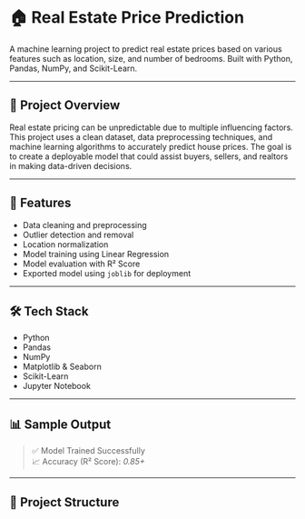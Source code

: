 
# 🏠 Real Estate Price Prediction

A machine learning project to predict real estate prices based on various features such as location, size, and number of bedrooms. Built with Python, Pandas, NumPy, and Scikit-Learn.

---

## 📌 Project Overview

Real estate pricing can be unpredictable due to multiple influencing factors. This project uses a clean dataset, data preprocessing techniques, and machine learning algorithms to accurately predict house prices. The goal is to create a deployable model that could assist buyers, sellers, and realtors in making data-driven decisions.

---

## 🚀 Features

- Data cleaning and preprocessing
- Outlier detection and removal
- Location normalization
- Model training using Linear Regression
- Model evaluation with R² Score
- Exported model using `joblib` for deployment

---

## 🛠️ Tech Stack

- Python
- Pandas
- NumPy
- Matplotlib & Seaborn
- Scikit-Learn
- Jupyter Notebook

---

## 📊 Sample Output

> ✅ Model Trained Successfully  
> 📈 Accuracy (R² Score): *0.85+*

---

## 📁 Project Structure

